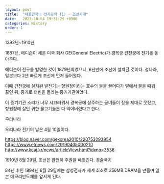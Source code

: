 ```yaml
---
layout: post
title:  "대한민국의 전기공학 (1) - 조선시대"
date:   2023-10-04 19:31:29 +0900
categories: History
order: 1
---
```


1392년~1910년


1887년, 에디슨이 세운 미국 회사 GE(General Electric)가 경복궁 건천궁에 전기를 놓아준다.

에디슨이 전구를 발명한 것이 1879년이었으니, 8년만에 조선에 설치된 것이다.
청나라, 일본보다 2년 빠르게 조선에 먼저 들어왔다.

이때 건천궁에 설치된 발전기는 향원정이라는 호수의 물을 끌어다가 밑에서 불을 때워 끓인 뒤,
증기로 터빈을 돌리는 증기기관이었다.

이 증기기관 소리가 너무 시끄러워서 경복궁에 상주하는 궁녀들이 잠을 제대로 못잤고,
향원정에 살던 귀한 물고기들은 다 익어버렸다고 한다.



우리나라 

우리나라 전기의 날은 4월 10일이다.




https://blog.naver.com/gekorea2010/220753293954
https://www.etnews.com/20190405000210
http://www.keaj.kr/news/articleView.html?idxno=3536


1910년 8월 29일, 조선은 완전히 주권을 빼앗긴다. 경술국치

84년 후인 1994년 8월 29일에는 삼성전자가 세계 최초로 256MB DRAM을 만들며 일본 메모리반도체를 앞서게 된다.